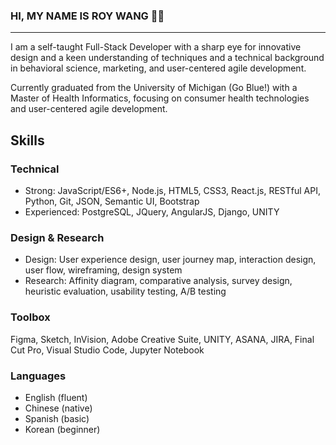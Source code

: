 ### HI, MY NAME IS ROY WANG 👋🏻
---
I am a self-taught Full-Stack Developer with a sharp eye for innovative design and a keen understanding of techniques and a technical background in behavioral science, marketing, and user-centered agile development. 

Currently graduated from the University of Michigan (Go Blue!) with a Master of Health Informatics, focusing on consumer health technologies and user-centered agile development. 


Skills
-------
### Technical
- Strong: JavaScript/ES6+, Node.js, HTML5, CSS3, React.js, RESTful API, Python, Git, JSON, Semantic UI, Bootstrap
- Experienced: PostgreSQL, JQuery, AngularJS, Django, UNITY

### Design & Research
- Design: User experience design, user journey map, interaction design, user flow, wireframing, design system
- Research: Affinity diagram, comparative analysis, survey design, heuristic evaluation, usability testing, A/B testing

### Toolbox
Figma, Sketch, InVision, Adobe Creative Suite, UNITY, ASANA, JIRA, Final Cut Pro, Visual Studio Code, Jupyter Notebook

### Languages
- English (fluent)
- Chinese (native)
- Spanish (basic)
- Korean (beginner)
